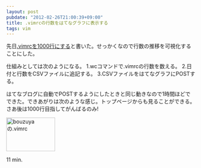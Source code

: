 ```yaml
---
layout: post
pubdate: "2012-02-26T21:00:39+09:00"
title: .vimrcの行数をはてなグラフに表示する
tags: vim
---
```

先日[.vimrcを1000行にする](http://bouzuya.github.com/2012/02/23/vimrc.html)と書いた。せっかくなので行数の推移を可視化することにした。

仕組みとしては次のようになる。
1.wcコマンドで.vimrcの行数を数える。
2.日付と行数をCSVファイルに追記する。
3.CSVファイルをはてなグラフにPOSTする。

はてなブログに自動でPOSTするようにしたときと同じ動きなので1時間ほどでできた。できあがりは次のような感じ。トップページからも見ることができる。さあ後は1000行目指してがんばるのみ!

<img src="http://graph.hatena.ne.jp/bouzuya/graph?graphname=.vimrc" width="130" height="90" alt="bouzuyaの.vimrc" />

11 min.

